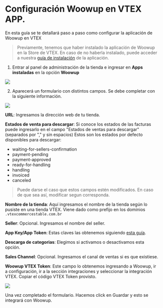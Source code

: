 # Configuración Woowup en VTEX APP.

En esta guía se te detallará paso a paso como configurar la aplicación de Woowup en VTEX

>Previamente, tenemos que haber instalado la aplicación de Woowup en la Store de VTEX. 
En caso de no haberla instalado, puede acceder a nuestra [guía de instalación](https://docs.woowup.com/vtex/vtex-app-instalacion) de la aplicación.


1. Entrar al panel de administración de la tienda e ingresar en **Apps instaladas** en la opción **Woowup**

![](https://i.postimg.cc/qvw8h8MN/1.png)

2. Aparecerá un formulario con distintos campos. Se debe completar con la siguiente información.

![](https://i.postimg.cc/7LQ0XwzD/2.png)

**URL**: Ingresamos la dirección web de tu tienda. 

**Estados de venta para descargar**: Si conoce los estados de las facturas 
puede ingresarlo en el campo "Estados de ventas para descargar" 
(separados por "," y sin espacios)
Estos son los estados por defecto disponibles para descargar:
* waiting-for-sellers-confirmation
* payment-pending
* payment-approved
* ready-for-handling
* handling
* invoiced
* canceled

> Puede darse el caso que estos campos estén modificados. En caso de que sea así, modificar segun corresponda.

**Nombre de la tienda**: Aquí ingresamos el nombre de la tienda según lo pusiste en una tienda VTEX. Viene dado como prefijo en los dominios `.vtexcommercestable.com.br` 

**Seller**: Opcional. Ingresamos el nombre del seller. 

**App Key/App Token**: Estas claves las obtenemos siguiendo [esta guía](https://docs.woowup.com/vtex/vtex-connect-account).

**Descarga de categorias**: Elegimos si activamos o desactivamos esta opción.

**Sales Channel**: Opcional. Ingresamos el canal de ventas si es que existiese.

**Woowup VTEX Token**: Este campo lo obtenemos ingresando a Woowup, ir a configuración, 
ir a la sección integraciones y seleccionar la integración VTEX. 
Copiar el código VTEX Token provisto.

![](https://i.postimg.cc/fbbYxJJB/3.png)

Una vez completado el formulario. Hacemos click en Guardar y esto se integrará con Woowup.
